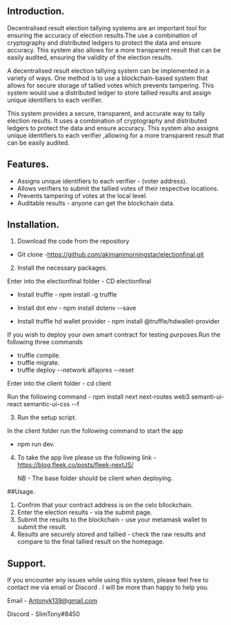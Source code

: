 ## Introduction.
                                                                                                          
Decentralised result election tallying systems are an important tool for ensuring the accuracy of election results.The use a combination of cryptography and distributed ledgers to protect the data and ensure accuracy. This system also allows for a more transparent result that can be easily audited, ensuring the validity of the election results.

A decentralised result election tallying system can be implemented in a variety of ways. One method is to use a blockchain-based system that allows for secure storage of tallied votes which  prevents tampering. This system would use a distributed ledger to store tallied results and assign unique identifiers to each verifier. 

This system provides a secure, transparent, and accurate way to tally election results. It uses a combination of cryptography and distributed ledgers to protect the data and ensure accuracy. This system also assigns unique identifiers to each verifier ,allowing for a more transparent result that can be easily audited.

## Features.
- Assigns unique identifiers to each verifier - (voter address).
- Allows verifiers to submit the tallied votes of their respective locations.
- Prevents tampering of votes at the local level.
- Auditable results - anyone can get the blockchain data.

## Installation.

1. Download the code from the repository
 -  Git clone -https://github.com/akimanimorningstar/electionfinal.git 
 
2. Install the necessary packages.

Enter into the electionfinal folder - CD electionfinal 

-   Install truffle - npm install -g truffle

-   Install dot env - npm install dotenv --save

-   Install truffle hd wallet provider -   npm install @truffle/hdwallet-provider

If you wish to deploy your own smart contract for testing purposes.Run the following three commands 
   - truffle compile. 
   - truffle migrate.
   - truffle deploy --network alfajores --reset

Enter into the client folder  -  cd client 

Run the following command -  npm install next next-routes web3 semanti-ui-react semantic-ui-css --f

3. Run the setup script.

In the client folder run the following command to start the app 

  - npm run dev.
 
 4. To take the app live please us the following link - https://blog.fleek.co/posts/fleek-nextJS/
 
    NB - The base folder should be client when deploying.

##Usage.
                                                          
1. Confrim that your contract address is on the celo bllockchain.
2. Enter the election results - via the submit page.
3. Submit the results to the blockchain - use your metamask wallet to submit the result.
4. Results are securely stored and tallied - check the raw results and compare to the final tallied result on the homepage.

## Support.

If you encounter any issues while using this system, please feel free to contact me  via email or Discord . I will be more than happy to help you.

Email - Antonyk139@gmail.com

Discord - SlimTony#8450

